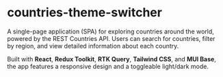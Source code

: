 # countries-theme-switcher

A single-page application (SPA) for exploring countries around the world, powered by the REST Countries API. Users can search for countries, filter by region, and view detailed information about each country.

Built with **React**, **Redux Toolkit**, **RTK Query**, **Tailwind CSS**, and **MUI Base**, the app features a responsive design and a toggleable light/dark mode.
